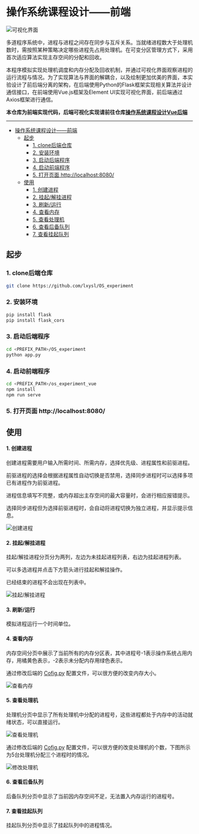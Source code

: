 # 操作系统课程设计——前端

![可视化界面](./pic/web.png)

多道程序系统中，进程与进程之间存在同步与互斥关系。当就绪进程数大于处理机数时，需按照某种策略决定哪些进程先占用处理机。在可变分区管理方式下，采用首次适应算法实现主存空间的分配和回收。

本程序模拟实现处理机调度和内存分配及回收机制，并通过可视化界面观察进程的运行流程与情况。为了实现算法与界面的解耦合，以及绘制更加优美的界面，本实验设计了前后端分离的架构，在后端使用Python的Flask框架实现相关算法并设计通信接口，在前端使用Vue.js框架及Element UI实现可视化界面，前后端通过Axios框架进行通信。

**本仓库为前端实现代码，后端可视化实现请前往仓库[操作系统课程设计Vue后端](https://github.com/lxysl/OS_experiment)**

---

- [操作系统课程设计——前端](#操作系统课程设计前端)
  - [起步](#起步)
    - [1. clone后端仓库](#1-clone后端仓库)
    - [2. 安装环境](#2-安装环境)
    - [3. 启动后端程序](#3-启动后端程序)
    - [4. 启动前端程序](#4-启动前端程序)
    - [5. 打开页面 http://localhost:8080/](#5-打开页面-httplocalhost8080)
  - [使用](#使用)
      - [1. 创建进程](#1-创建进程)
      - [2. 挂起/解挂进程](#2-挂起解挂进程)
      - [3. 刷新/运行](#3-刷新运行)
      - [4. 查看内存](#4-查看内存)
      - [5. 查看处理机](#5-查看处理机)
      - [6. 查看后备队列](#6-查看后备队列)
      - [7. 查看挂起队列](#7-查看挂起队列)

## 起步

### 1. clone后端仓库
```bash
git clone https://github.com/lxysl/OS_experiment
```

### 2. 安装环境
```bash
pip install flask
pip install flask_cors
```

### 3. 启动后端程序
```bash
cd <PREFIX_PATH>/OS_experiment
python app.py
```

### 4. 启动前端程序
```bash
cd <PREFIX_PATH>/os_experiment_vue
npm install
npm run serve
```

### 5. 打开页面 http://localhost:8080/

## 使用

#### 1. 创建进程

创建进程需要用户输入所需时间、所需内存，选择优先级、进程属性和前驱进程。

前驱进程的选择会根据进程属性自动切换是否禁用，选择同步进程时可以选择多项已有进程作为前驱进程。

进程信息填写不完整，或内存超出主存空间的最大容量时，会进行相应报错提示。

选择同步进程但为选择前驱进程时，会自动将进程切换为独立进程，并显示提示信息。

![创建进程](./pic/feature1.png)

#### 2. 挂起/解挂进程

挂起/解挂进程分页分为两列，左边为未挂起进程列表，右边为挂起进程列表。

可以多选进程并点击下方箭头进行挂起和解挂操作。

已经结束的进程不会出现在列表中。

![挂起/解挂进程](./pic/feature2.png)

#### 3. 刷新/运行

模拟进程运行一个时间单位。

#### 4. 查看内存

内存空间分页中展示了当前所有的内存分区表，其中进程号-1表示操作系统占用内存，用橘黄色表示，-2表示未分配内存用绿色表示。

通过修改后端的 [Cofig.py](https://github.com/lxysl/OS_experiment/blob/master/proc/Config.py) 配置文件，可以很方便的改变内存大小。

![查看内存](./pic/feature3.png)

#### 5. 查看处理机

处理机分页中显示了所有处理机中分配的进程号，这些进程都处于内存中的活动就绪状态，可以直接运行。

![查看处理机](./pic/feature4.png)

通过修改后端的 [Cofig.py](https://github.com/lxysl/OS_experiment/blob/master/proc/Config.py) 配置文件，可以很方便的改变处理机的个数，下图所示为5台处理机分配三个进程时的情况。

![修改处理机](./pic/feature5.png)

#### 6. 查看后备队列

后备队列分页中显示了当前因内存空间不足，无法置入内存运行的进程号。

#### 7. 查看挂起队列

挂起队列分页中显示了挂起队列中的进程情况。
